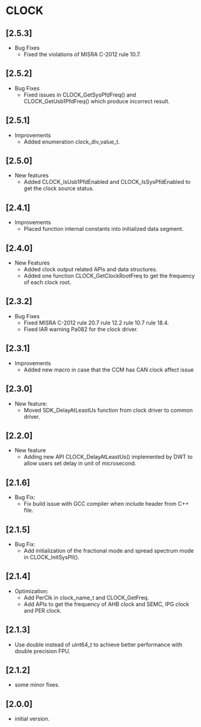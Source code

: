 # CLOCK

## [2.5.3]

- Bug Fixes
  - Fixed the violations of MISRA C-2012 rule 10.7.

## [2.5.2]

- Bug Fixes
  - Fixed issues in CLOCK_GetSysPfdFreq() and CLOCK_GetUsb1PfdFreq() which produce incorrect result.

## [2.5.1]

- Improvements
  - Added enumeration clock_div_value_t.

## [2.5.0]

- New features
  - Added CLOCK_IsUsb1PfdEnabled and CLOCK_IsSysPfdEnabled to get the clock source status.

## [2.4.1]

- Improvements
  - Placed function internal constants into initialized data segment.

## [2.4.0]

- New Features
  - Added clock output related APIs and data structures.
  - Added one function CLOCK_GetClockRootFreq to get the frequency of each clock root.

## [2.3.2]

- Bug Fixes
  - Fixed MISRA C-2012 rule 20.7 rule 12.2 rule 10.7 rule 18.4.
  - Fixed IAR warning Pa082 for the clock driver.

## [2.3.1]

- Improvements
  - Added new macro in case that the CCM has CAN clock affect issue

## [2.3.0]

- New feature:
  - Moved SDK_DelayAtLeastUs function from clock driver to common driver.

## [2.2.0]

- New feature
  - Adding new API CLOCK_DelayAtLeastUs() implemented by DWT to allow users set delay in unit of microsecond.

## [2.1.6]

- Bug Fix:
  - Fix build issue with GCC compiler when include header from C++ file.

## [2.1.5]

- Bug Fix:
  - Add initialization of the fractional mode and spread spectrum mode in CLOCK_InitSysPll().

## [2.1.4]

- Optimization:
  - Add PerClk in clock_name_t and CLOCK_GetFreq.
  - Add APIs to get the frequency of AHB clock and SEMC, IPG clock and PER clock.

## [2.1.3]

- Use double instead of uint64_t to achieve better performance with double precision FPU.

## [2.1.2]

- some minor fixes.

## [2.0.0]

- initial version.
